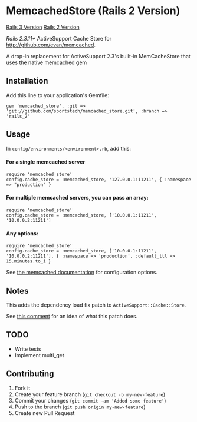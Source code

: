 # MemcachedStore (Rails 2 Version)

[Rails 3 Version](https://github.com/sportstech/memcached_store)
[Rails 2 Version](https://github.com/sportstech/memcached_store/tree/rails_2)

*Rails 2.3.11+* ActiveSupport Cache Store for http://github.com/evan/memcached.

A drop-in replacement for ActiveSupport 2.3's built-in MemCacheStore that uses the native memcached gem

## Installation

Add this line to your application's Gemfile:

    gem 'memcached_store', :git => 'git://github.com/sportstech/memcached_store.git', :branch => 'rails_2'


## Usage
In `config/environments/<environment>.rb`, add this:

#### For a single memcached server

    require 'memcached_store'
    config.cache_store = :memcached_store, '127.0.0.1:11211', { :namespace => "production" }

#### For multiple memcached servers, you can pass an array:

    require 'memcached_store'
    config.cache_store = :memcached_store, ['10.0.0.1:11211', '10.0.0.2:11211']
    
#### Any options:

    require 'memcached_store'
    config.cache_store = :memcached_store, ['10.0.0.1:11211', '10.0.0.2:11211'], { :namespace => 'production', :default_ttl => 15.minutes.to_i }

See [the memcached documentation](https://github.com/evan/memcached/blob/master/lib/memcached/memcached.rb) for configuration options.

## Notes

This adds the dependency load fix patch to `ActiveSupport::Cache::Store`.

See [this comment](http://thewebfellas.com/blog/2008/6/9/rails-2-1-now-with-better-integrated-caching#comment-1171) for an idea of what this patch does.

## TODO

* Write tests
* Implement multi_get


## Contributing

1. Fork it
2. Create your feature branch (`git checkout -b my-new-feature`)
3. Commit your changes (`git commit -am 'Added some feature'`)
4. Push to the branch (`git push origin my-new-feature`)
5. Create new Pull Request
